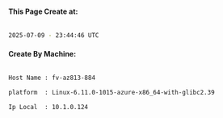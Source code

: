 
   
#### This Page Create at:

```bash

2025-07-09 - 23:44:46 UTC

```

#### Create By Machine:

```bash

Host Name : fv-az813-884

platform  : Linux-6.11.0-1015-azure-x86_64-with-glibc2.39

Ip Local  : 10.1.0.124

```

